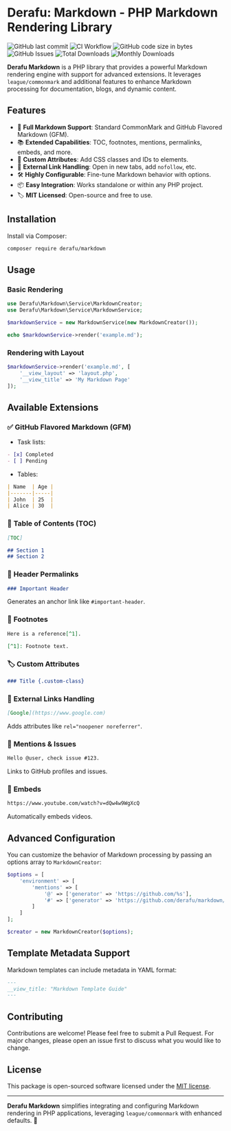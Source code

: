 # Derafu: Markdown - PHP Markdown Rendering Library

![GitHub last commit](https://img.shields.io/github/last-commit/derafu/markdown/main)
![CI Workflow](https://github.com/derafu/markdown/actions/workflows/ci.yml/badge.svg?branch=main&event=push)
![GitHub code size in bytes](https://img.shields.io/github/languages/code-size/derafu/markdown)
![GitHub Issues](https://img.shields.io/github/issues-raw/derafu/markdown)
![Total Downloads](https://poser.pugx.org/derafu/markdown/downloads)
![Monthly Downloads](https://poser.pugx.org/derafu/markdown/d/monthly)

**Derafu Markdown** is a PHP library that provides a powerful Markdown rendering engine with support for advanced extensions. It leverages `league/commonmark` and additional features to enhance Markdown processing for documentation, blogs, and dynamic content.

## Features

- 📝 **Full Markdown Support**: Standard CommonMark and GitHub Flavored Markdown (GFM).
- 📚 **Extended Capabilities**: TOC, footnotes, mentions, permalinks, embeds, and more.
- 🎨 **Custom Attributes**: Add CSS classes and IDs to elements.
- 🔗 **External Link Handling**: Open in new tabs, add `nofollow`, etc.
- 🛠 **Highly Configurable**: Fine-tune Markdown behavior with options.
- 📦 **Easy Integration**: Works standalone or within any PHP project.
- 🏷 **MIT Licensed**: Open-source and free to use.

## Installation

Install via Composer:

```bash
composer require derafu/markdown
```

## Usage

### Basic Rendering

```php
use Derafu\Markdown\Service\MarkdownCreator;
use Derafu\Markdown\Service\MarkdownService;

$markdownService = new MarkdownService(new MarkdownCreator());

echo $markdownService->render('example.md');
```

### Rendering with Layout

```php
$markdownService->render('example.md', [
    '__view_layout' => 'layout.php',
    '__view_title' => 'My Markdown Page'
]);
```

## Available Extensions

### ✅ **GitHub Flavored Markdown (GFM)**
- Task lists:

```markdown
- [x] Completed
- [ ] Pending
```

- Tables:

```markdown
| Name  | Age |
|-------|-----|
| John  | 25  |
| Alice | 30  |
```

### 📌 **Table of Contents (TOC)**

```markdown
[TOC]

## Section 1
## Section 2
```

### 🔗 **Header Permalinks**

```markdown
### Important Header
```

Generates an anchor link like `#important-header`.

### 📝 **Footnotes**

```markdown
Here is a reference[^1].

[^1]: Footnote text.
```

### 🏷 **Custom Attributes**

```markdown
### Title {.custom-class}
```

### 🔗 **External Links Handling**

```markdown
[Google](https://www.google.com)
```

Adds attributes like `rel="noopener noreferrer"`.

### 📌 **Mentions & Issues**

```markdown
Hello @user, check issue #123.
```

Links to GitHub profiles and issues.

### 🎥 **Embeds**

```markdown
https://www.youtube.com/watch?v=dQw4w9WgXcQ
```

Automatically embeds videos.

## Advanced Configuration

You can customize the behavior of Markdown processing by passing an options array to `MarkdownCreator`:

```php
$options = [
    'environment' => [
        'mentions' => [
            '@' => ['generator' => 'https://github.com/%s'],
            '#' => ['generator' => 'https://github.com/derafu/markdown/issues/%d']
        ]
    ]
];

$creator = new MarkdownCreator($options);
```

## Template Metadata Support

Markdown templates can include metadata in YAML format:

```markdown
---
__view_title: "Markdown Template Guide"
---
```

## Contributing

Contributions are welcome! Please feel free to submit a Pull Request. For major changes, please open an issue first to discuss what you would like to change.

## License

This package is open-sourced software licensed under the [MIT license](https://opensource.org/licenses/MIT).

---

**Derafu Markdown** simplifies integrating and configuring Markdown rendering in PHP applications, leveraging `league/commonmark` with enhanced defaults. 🚀
